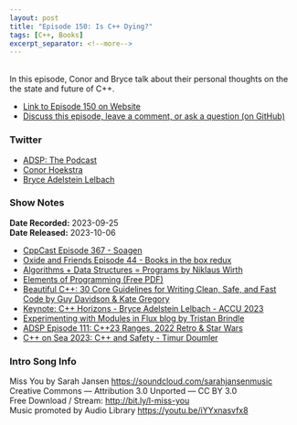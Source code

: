 ```yaml
---
layout: post
title: "Episode 150: Is C++ Dying?"
tags: [C++, Books]
excerpt_separator: <!--more-->
---
```


<div id="buzzsprout-player-13728442"></div><script src="https://www.buzzsprout.com/1501960/13728442-episode-150-is-c-dying.js?container_id=buzzsprout-player-13728442&player=small" type="text/javascript" charset="utf-8"></script>

<br>In this episode, Conor and Bryce talk about their personal thoughts on the the state and future of C++.

<!--more-->

* [Link to Episode 150 on Website](https://adspthepodcast.com/2023/10/06/Episode-150.html)
* [Discuss this episode, leave a comment, or ask a question (on GitHub)](https://github.com/codereport/adsp2/discussions/41)

### Twitter
 
* [ADSP: The Podcast](https://twitter.com/adspthepodcast)
* [Conor Hoekstra](https://twitter.com/code_report)
* [Bryce Adelstein Lelbach](https://twitter.com/blelbach)

### Show Notes
 
**Date Recorded:** 2023-09-25 <br>
**Date Released:** 2023-10-06

* [CppCast Episode 367 - Soagen](https://cppcast.com/soagen/)
* [Oxide and Friends Episode 44 - Books in the box redux](https://oxide.computer/podcasts/oxide-and-friends/955244)
* [Algorithms + Data Structures = Programs by Niklaus Wirth](https://en.wikipedia.org/wiki/Algorithms_%2B_Data_Structures_%3D_Programs)
* [Elements of Programming (Free PDF)](http://elementsofprogramming.com/)
* [Beautiful C++: 30 Core Guidelines for Writing Clean, Safe, and Fast Code by Guy Davidson & Kate Gregory](https://www.amazon.com/Beautiful-Core-Guidelines-Writing-Clean/dp/0137647840)
* [Keynote: C++ Horizons - Bryce Adelstein Lelbach - ACCU 2023](https://www.youtube.com/watch?v=efrgipu94Oc)
* [Experimenting with Modules in Flux blog by Tristan Brindle](https://tristanbrindle.com/posts/flux-modules-experiments)
* [ADSP Episode 111: C++23 Ranges, 2022 Retro & Star Wars](https://adspthepodcast.com/2023/01/06/Episode-111.html)
* [C++ on Sea 2023: C++ and Safety - Timur Doumler](https://www.youtube.com/watch?v=imtpoc9jtOE)

### Intro Song Info
 
Miss You by Sarah Jansen https://soundcloud.com/sarahjansenmusic<br>
Creative Commons — Attribution 3.0 Unported — CC BY 3.0<br>
Free Download / Stream: http://bit.ly/l-miss-you<br>
Music promoted by Audio Library https://youtu.be/iYYxnasvfx8<br>
